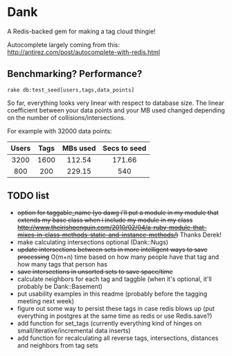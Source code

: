 # Dank

A Redis-backed gem for making a tag cloud thingie!

Autocomplete largely coming from this: <http://antirez.com/post/autocomplete-with-redis.html>

## Benchmarking?  Performance?
```
rake db:test_seed[users,tags,data_points]
```
So far, everything looks very linear with respect to database size.  The linear coefficient between your data points and your MB used changed depending on the number of collisions/intersections.

For example with 32000 data points:

Users 	| Tags	| MBs used	|Secs to seed
:-----:	|:-----:|:-----:	|:-----:
3200	|1600	|112.54		|171.66
800		|200	|229.15		|540

## TODO list

* ~~option for taggable_name (yo dawg i'll put a module in my module that extends my base class when i include my module in my class <http://www.theirishpenguin.com/2010/02/04/a-ruby-module-that-mixes-in-class-methods-static-and-instance-methods/>)~~ Thanks Derek!
* make calculating intersections optional (Dank::Nugs)
* ~~update intersections between sets in more intelligent ways to save processing~~ O(m+n) time based on how many people have that tag and how many tags that person has
* ~~save intersections in unsorted sets to save space/time~~
* calculate neighbors for each tag and taggble (when it's optional, it'll probably be Dank::Basement)
* put usability examples in this readme (probably before the tagging meeting next week)
* figure out some way to persist these tags in case redis blows up (put everything in postgres at the same time as redis or use Redis.save?)
* add function for set_tags (currently everything kind of hinges on small/iterative/incremental data inserts)
* add function for recalculating all reverse tags, intersections, distances and neighbors from tag sets